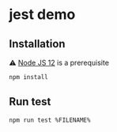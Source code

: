 # jest demo

## Installation

⚠️ [Node JS 12](https://nodejs.org/en/) is a prerequisite

```bash
npm install
```

## Run test

```bash
npm run test %FILENAME%
```
